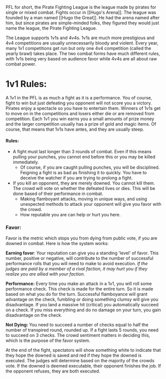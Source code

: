 PFL for short, the Pirate Fighting League is the league made by pirates for single or mixed combat. Fights occur in [[Hugo's Arena]]. The league was founded by a man named [[Hugo the Great]]. He had the arena named after him, but since pirates are simple-minded folks, they figured they would just name the league, the Pirate Fighting League. 

The League supports 1v1s and 4v4s. 1v1s are much more prestigious and 4v4 competitions are usually unnecessarily bloody and violent. Every year, many 1v1 competitions get run but only one 4v4 competition (called the yearly brawl) takes place. The two combat forms have much different rules, with 1v1s being very based on audience favor while 4v4s are all about raw combat power. 
# 1v1 Rules:
A 1v1 in the PFL is as much a fight as it is a performance. You of course, fight to win but just defeating you opponent will not score you a victory. Pirates enjoy a spectacle so you have to entertain them. Winners of 1v1s get to move on in the competitions and losers either die or are removed from competition. Each 1v1 you win earns you a small amounts of prize money and the larger competition usually has a prize of gold and magic items. Of course, that means that 1v1s have antes, and they are usually steep. 
#### Rules:
- A fight must last longer than 3 rounds of combat. Even if this means pulling your punches, you cannot end before this or you may be killed immediately.
	- Of course, if you are caught pulling punches, you will be disciplined. Feigning a fight is as bad as finishing it to quickly. You have to deceive the watcher if you are trying to prolong a fight. 
- If you kill an opponent, they are merely downed. You cannot kill them. The crowd will vote on whether the defeated lives or dies. This will be done based of their performance in combat.
	- Making flamboyant attacks, moving in unique ways, and using unexpected methods to attack your opponent will give you favor with the crowd.
	- How reputable you are can help or hurt you here.

### Favor:
Favor is the metric which stops you from dying from public vote, if you are downed in combat. Here is how the system works:

**Earning favor**: Your reputation can give you a standing 'level' of favor. This number, positive or negative, will contribute to the number of successful performance rolls that you will need to make to avoid execution. *If the judges are paid by a member of a rival faction, it may hurt you if they realize you are allied with your faction.* 

**Performance:** Every time you make an attack in a 1v1, you will roll some performance check. This check is made for the entire turn. So it is made based on what you do for the turn. Successful flamboyance will grant advantage on the check, fumbling or doing something clumsy will give you disadvantage. If you land a massive hit (critical) you automatically succeed on a check. If you miss everything and do no damage on your turn, you gain disadvantage on the check.

**Not Dying:** You need to succeed a number of checks equal to half the number of transpired round, rounded up. If a fight lasts 5 rounds, you need to succeed on 3 checks. The crowd sentiment matters in deciding this, which is the purpose of the favor system. 

At the end of the fight, spectators will show something white to indicate that they hope the downed is saved and red if they hope the downed is executed. The judges will determine based on the majority of the crowds vote. If the downed is deemed executable, their opponent finishes the job. If the opponent refuses, they are both executed. 